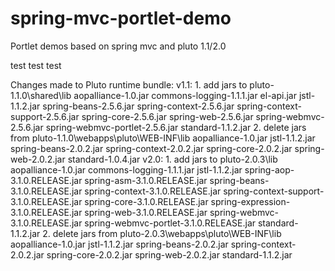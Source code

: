 # spring-mvc-portlet-demo
Portlet demos based on spring mvc and pluto 1.1/2.0

test
test
test


Changes made to Pluto runtime bundle:
	v1.1:
		1. add jars to pluto-1.1.0\shared\lib
			aopalliance-1.0.jar
			commons-logging-1.1.1.jar
			el-api.jar
			jstl-1.1.2.jar
			spring-beans-2.5.6.jar
			spring-context-2.5.6.jar
			spring-context-support-2.5.6.jar
			spring-core-2.5.6.jar
			spring-web-2.5.6.jar
			spring-webmvc-2.5.6.jar
			spring-webmvc-portlet-2.5.6.jar
			standard-1.1.2.jar
		2. delete jars from pluto-1.1.0\webapps\pluto\WEB-INF\lib
			aopalliance-1.0.jar
			jstl-1.1.2.jar
			spring-beans-2.0.2.jar
			spring-context-2.0.2.jar
			spring-core-2.0.2.jar
			spring-web-2.0.2.jar
			standard-1.0.4.jar
	v2.0:
		1. add jars to pluto-2.0.3\lib
			aopalliance-1.0.jar
			commons-logging-1.1.1.jar
			jstl-1.1.2.jar
			spring-aop-3.1.0.RELEASE.jar
			spring-asm-3.1.0.RELEASE.jar
			spring-beans-3.1.0.RELEASE.jar
			spring-context-3.1.0.RELEASE.jar
			spring-context-support-3.1.0.RELEASE.jar
			spring-core-3.1.0.RELEASE.jar
			spring-expression-3.1.0.RELEASE.jar
			spring-web-3.1.0.RELEASE.jar
			spring-webmvc-3.1.0.RELEASE.jar
			spring-webmvc-portlet-3.1.0.RELEASE.jar
			standard-1.1.2.jar
		2. delete jars from pluto-2.0.3\webapps\pluto\WEB-INF\lib
			aopalliance-1.0.jar
			jstl-1.1.2.jar
			spring-beans-2.0.2.jar
			spring-context-2.0.2.jar
			spring-core-2.0.2.jar
			spring-web-2.0.2.jar
			standard-1.1.2.jar
	
	
	
	
	

